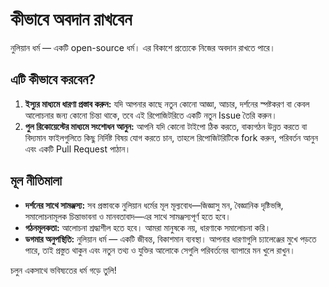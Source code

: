 # কীভাবে অবদান রাখবেন

নুলিয়ান ধর্ম — একটি open-source ধর্ম। এর বিকাশে প্রত্যেকে নিজের অবদান রাখতে পারে।

## এটি কীভাবে করবেন?

1. **ইস্যুর মাধ্যমে ধারণা প্রস্তাব করুন:** যদি আপনার কাছে নতুন কোনো আজ্ঞা, আচার, দর্শনের স্পষ্টকরণ বা কেবল আলোচনার জন্য কোনো চিন্তা থাকে, তবে এই রিপোজিটরিতে একটি নতুন Issue তৈরি করুন।
2. **পুল রিকোয়েস্টের মাধ্যমে সংশোধন আনুন:** আপনি যদি কোনো টাইপো ঠিক করতে, বাক্যগঠন উন্নত করতে বা বিদ্যমান ফাইলগুলিতে কিছু নির্দিষ্ট বিষয় যোগ করতে চান, তাহলে রিপোজিটরিটিকে fork করুন, পরিবর্তন আনুন এবং একটি Pull Request পাঠান।

## মূল নীতিমালা

- **দর্শনের সাথে সামঞ্জস্য:** সব প্রস্তাবকে নুলিয়ান ধর্মের মূল মূল্যবোধ—জিজ্ঞাসু মন, বৈজ্ঞানিক দৃষ্টিভঙ্গি, সমালোচনামূলক চিন্তাভাবনা ও মানবতাবাদ—এর সাথে সামঞ্জস্যপূর্ণ হতে হবে।
- **গঠনমূলকতা:** আলোচনা শ্রদ্ধাশীল হতে হবে। আমরা মানুষকে নয়, ধারণাকে সমালোচনা করি।
- **ডগমার অনুপস্থিতি:** নুলিয়ান ধর্ম — একটি জীবন্ত, বিকাশমান ব্যবস্থা। আপনার ধারণাগুলি চ্যালেঞ্জের মুখে পড়তে পারে, তাই প্রস্তুত থাকুন এবং নতুন তথ্য ও যুক্তির আলোকে সেগুলি পরিবর্তনের ব্যাপারে মন খুলে রাখুন।

চলুন একসাথে ভবিষ্যতের ধর্ম গড়ে তুলি!
